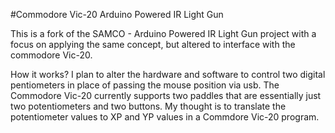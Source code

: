 #Commodore Vic-20 Arduino Powered IR Light Gun

This is a fork of the SAMCO - Arduino Powered IR Light Gun project with a focus on applying the same concept, but altered to interface with the commodore Vic-20.

How it works? 
I plan to alter the hardware and software to control two digital pentiometers in place of passing the mouse position via usb. The Commodore Vic-20 currently supports two paddles that are essentially just two potentiometers and two buttons. My thought is to translate the potentiometer values to XP and YP values in a Commdore Vic-20 program.
